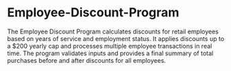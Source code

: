 # Employee-Discount-Program
The Employee Discount Program calculates discounts for retail employees based on years of service and employment status. It applies discounts up to a $200 yearly cap and processes multiple employee transactions in real time. The program validates inputs and provides a final summary of total purchases before and after discounts for all employees.
